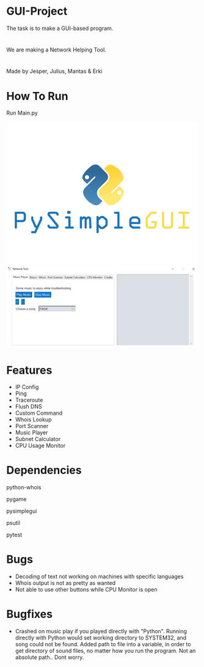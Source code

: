 # GUI-Project
The task is to make a GUI-based program.
#
We are making a Network Helping Tool.

#    
Made by Jesper, Julius, Mantas & Erki

# How To Run
Run Main.py

<div style="text-align:center"><img src="https://github.com/Jesp9025/GUI-Project/blob/master/pysimplegui.png" /></div>

<div style="text-align:center"><img src="https://github.com/Jesp9025/GUI-Project/blob/master/Gui.png" /></div>

# Features
- IP Config
- Ping
- Traceroute
- Flush DNS
- Custom Command
- Whois Lookup
- Port Scanner
- Music Player
- Subnet Calculator
- CPU Usage Monitor

# Dependencies
python-whois

pygame

pysimplegui

psutil

pytest

# Bugs
- Decoding of text not working on machines with specific languages
- Whois output is not as pretty as wanted
- Not able to use other buttons while CPU Monitor is open

# Bugfixes
- Crashed on music play if you played directly with "Python". Running directly with Python would set working directory to SYSTEM32, and song could not be found. Added path to file into a variable, in order to get directory of sound files, no matter how you run the program.
 Not an absolute path.. Dont worry.
